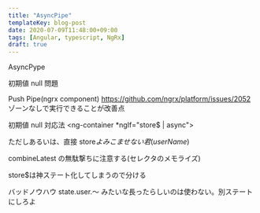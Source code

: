 ```yaml
---
title: "AsyncPipe"
templateKey: blog-post
date: 2020-07-09T11:48:00+09:00
tags: [Angular, typescript, NgRx]
draft: true
---
```


AsyncPype

初期値 null 問題

Push Pipe(ngrx component)
https://github.com/ngrx/platform/issues/2052
ゾーンなしで実行できることが改善点

初期値 null 対応法
<ng-container \*ngIf="store\$ | async">

ただしあるいは、直接 store$よみこませない君 (userName$)

combineLatest の無駄撃ちに注意する(セレクタのメモライズ)

store\$は神ステート化してしまうので分ける

バッドノウハウ
state.user.〜 みたいな長ったらしいのは使わない。別ステートにしろよ
